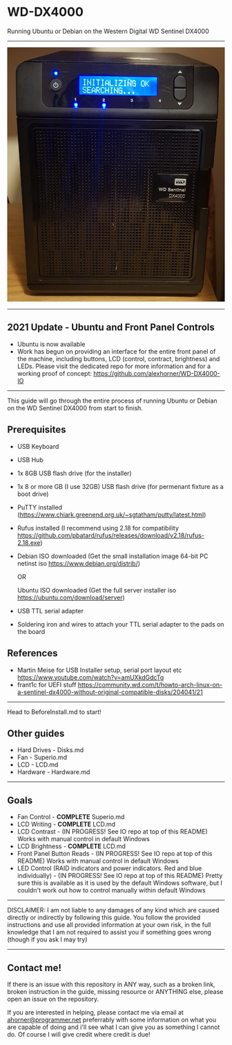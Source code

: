 # WD-DX4000
Running Ubuntu or Debian on the Western Digital WD Sentinel DX4000

---

![WD Sentinel DX4000](./img/wdnas.jpg?raw=true)

---

## 2021 Update - Ubuntu and Front Panel Controls
- Ubuntu is now available
- Work has begun on providing an interface for the entire front panel of the machine, including buttons, LCD (control, contract, brightness) and LEDs. Please visit the dedicated repo for more information and for a working proof of concept: https://github.com/alexhorner/WD-DX4000-IO

---

This guide will go through the entire process of running Ubuntu or Debian on the WD Sentinel DX4000 from start to finish.

## Prerequisites
- USB Keyboard
- USB Hub
- 1x 8GB USB flash drive (for the installer)
- 1x 8 or more GB (I use 32GB) USB flash drive (for permenant fixture as a boot drive)
- PuTTY installed (https://www.chiark.greenend.org.uk/~sgtatham/putty/latest.html)
- Rufus installed (I recommend using 2.18 for compatibility https://github.com/pbatard/rufus/releases/download/v2.18/rufus-2.18.exe)
- Debian ISO downloaded (Get the small installation image 64-bit PC netinst iso https://www.debian.org/distrib/)
  
  OR

  Ubuntu ISO downloaded (Get the full server installer iso https://ubuntu.com/download/server)
- USB TTL serial adapter
- Soldering iron and wires to attach your TTL serial adapter to the pads on the board

## References
- Martin Meise for USB Installer setup, serial port layout etc https://www.youtube.com/watch?v=amUXkdGdcTg
- frant1c for UEFI stuff https://community.wd.com/t/howto-arch-linux-on-a-sentinel-dx4000-without-original-compatible-disks/204041/21

---

Head to BeforeInstall.md to start!

## Other guides
- Hard Drives - Disks.md
- Fan - Superio.md
- LCD - LCD.md
- Hardware - Hardware.md

---

## Goals
- Fan Control - **COMPLETE** Superio.md
- LCD Writing - **COMPLETE** LCD.md
- LCD Contrast - (IN PROGRESS! See IO repo at top of this README) Works with manual control in default Windows
- LCD Brightness - **COMPLETE** LCD.md
- Front Panel Button Reads - (IN PROGRESS! See IO repo at top of this README) Works with manual control in default Windows
- LED Control (RAID indicators and power indicators. Red and blue individually) - (IN PROGRESS! See IO repo at top of this README)  Pretty sure this is available as it is used by the default Windows software, but I couldn't work out how to control manually within default Windows

---

DISCLAIMER: I am not liable to any damages of any kind which are caused directly or indirectly by following this guide. You follow the provided instructions and use all provided information at your own risk, in the full knowledge that I am not required to assist you if something goes wrong (though if you ask I may try)

---

## Contact me!

If there is an issue with this repository in ANY way, such as a broken link, broken instruction in the guide, missing resource or ANYTHING else, please open an issue on the repository.

If you are interested in helping, please contact me via email at ahorner@programmer.net preferrably with some information on what you are capable of doing and i'll see what I can give you as something I cannot do. Of course I will give credit where credit is due!
